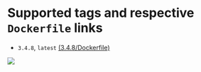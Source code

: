 # Supported tags and respective `Dockerfile` links

* `3.4.8`, `latest` [(3.4.8/Dockerfile)](https://github.com/31z4/zookeeper-docker/blob/master/3.4.8/Dockerfile)

[![](https://badge.imagelayers.io/31z4/storm:latest.svg)](https://imagelayers.io/?images=31z4%2Fzookeeper:3.4.8)

